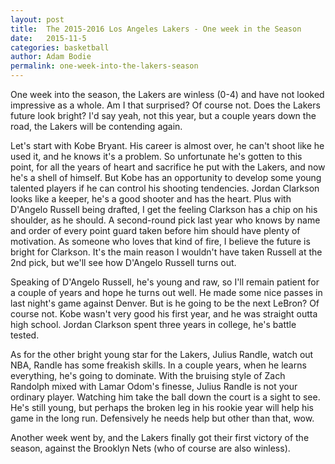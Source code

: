 ```yaml
---
layout: post
title:  The 2015-2016 Los Angeles Lakers - One week in the Season
date:   2015-11-5
categories: basketball
author: Adam Bodie
permalink: one-week-into-the-lakers-season
---
```


One week into the season, the Lakers are winless (0-4) and have not looked impressive as a whole. Am I that surprised? Of course not. Does the Lakers future look bright? I'd say yeah, not this year, but a couple years down the road, the Lakers will be contending again.

Let's start with Kobe Bryant. His career is almost over, he can't shoot like he used it, and he knows it's a problem. So unfortunate he's gotten to this point, for all the years of heart and sacrifice he put with the Lakers, and now he's a shell of himself. But Kobe has an opportunity to develop some young talented players if he can control his shooting tendencies. Jordan Clarkson looks like a keeper, he's a good shooter and has the heart. Plus with D'Angelo Russell being drafted, I get the feeling Clarkson has a chip on his shoulder, as he should. A second-round pick last year who knows by name and order of every point guard taken before him should have plenty of motivation. As someone who loves that kind of fire, I believe the future is bright for Clarkson. It's the main reason I wouldn't have taken Russell at the 2nd pick, but we'll see how D'Angelo Russell turns out.

Speaking of D'Angelo Russell, he's young and raw, so I'll remain patient for a couple of years and hope he turns out well. He made some nice passes in last night's game against Denver. But is he going to be the next LeBron? Of course not. Kobe wasn't very good his first year, and he was straight outta high school. Jordan Clarkson spent three years in college, he's battle tested.

As for the other bright young star for the Lakers, Julius Randle, watch out NBA, Randle has some freakish skills. In a couple years, when he learns everything, he's going to dominate. With the bruising style of Zach Randolph mixed with Lamar Odom's finesse, Julius Randle is not your ordinary player. Watching him take the ball down the court is a sight to see. He's still young, but perhaps the broken leg in his rookie year will help his game in the long run. Defensively he needs help but other than that, wow.

Another week went by, and the Lakers finally got their first victory of the season, against the Brooklyn Nets (who of course are also winless).